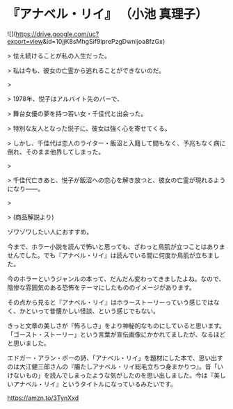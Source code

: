 # 『アナベル・リイ』 （小池 真理子） 

!\[\](<https://drive.google.com/uc?export=view>&id=10jjK8sMhgSif9iprePzgDwnIjoa8fzGx)

\> 怯え続けることが私の人生だった。

\> 私は今も、彼女の亡霊から逃れることができないのだ。

\> 

\> 1978年、悦子はアルバイト先のバーで、

\> 舞台女優の夢を持つ若い女・千佳代と出会った。

\> 特別な友人となった悦子に、彼女は強く心を寄せてくる。

\> しかし、千佳代は恋人のライター・飯沼と入籍して間もなく、予兆もなく病に倒れ、そのまま他界してしまった。

\> 

\> 千佳代亡きあと、悦子が飯沼への恋心を解き放つと、彼女の亡霊が現れるようになり――。

\> 

\> (商品解説より)

ゾワゾワしたい人におすすめ。

今まで、ホラー小説を読んで怖いと思っても、ざわっと鳥肌が立つことはありませんでした。でも『アナベル・リイ』は読んでいる間に何度か鳥肌が立ちました。

今のホラーというジャンルの本って、だんだん変わってきましたよね。なので、陰惨な雰囲気のある恐怖をテーマにしたもののイメージがあります。

その点から見ると『アナベル・リイ』はホラーストーリーっていう感じではなく、かといって昔懐かしい怪談、という感じでもない。

きっと文章の美しさが「怖ろしさ」をより神秘的なものにしていると思います。「ゴースト・ストーリー」という言葉が宣伝画像にかかれてましたが、なるほどと思いました。

エドガー・アラン・ポーの詩、「アナベル・リイ」を題材にした本で、思い出すのは大江健三郎さんの『臈たしアナベル・リイ総毛立ちつ身まかりつ』。昔「いけないもの」を読んでしまったような気がしたのを思い出しました。今は『美しいアナベル・リイ』というタイトルになっているみたいです。

<https://amzn.to/3TynXxd>

